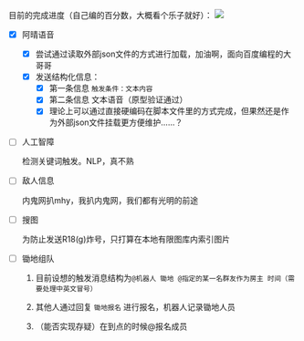 目前的完成进度（自己编的百分数，大概看个乐子就好）：
![](https://progress-bar.dev/20/)

- [x] 阿晴语音

	- [x] 尝试通过读取外部json文件的方式进行加载，加油啊，面向百度编程的大哥哥
	- [x] 发送结构化信息：
		- [x] 第一条信息 `触发条件：文本内容`
		- [x] 第二条信息 文本语音（原型验证通过）
		- [x] 理论上可以通过直接硬编码在脚本文件里的方式完成，但果然还是作为外部json文件挂载更方便维护……？

- [ ] 人工智障

	检测关键词触发。NLP，真不熟

- [ ] 敌人信息

	内鬼网扒mhy，我扒内鬼网，我们都有光明的前途

- [ ] 搜图

  为防止发送R18(g)炸号，只打算在本地有限图库内索引图片

- [ ] 锄地组队

  1. 目前设想的触发消息结构为`@机器人 锄地 @指定的某一名群友作为房主 时间（需要处理中英文冒号）`

  2. 其他人通过回复 `锄地报名` 进行报名，机器人记录锄地人员
  3. （能否实现存疑）在到点的时候@报名成员
